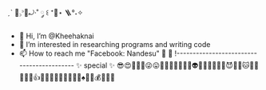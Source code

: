 ˏˋ 🥟꜆꜄🥞⤾·˚ ༘ ꒰ ⁺🍙⋆ 🪜°˖✧  
- 👋 Hi, I’m @Kheehaknai
- 👀 I’m interested in researching programs and writing code
- 📫 How to reach me "Facebook: Nandesu"
🌱 💞️ 
!------------------------------------------
✨ special ✨
😎😍😶‍🌫️🤐😜😛🤯🥴🤧🤡🧐👿👻👽👾💩🦊🦒🐨🦄😈🐶🐺🐱🐾🐲🐣🚣‍♂️👍🤘🫴🤞🎇🎄🎃🎊🎏👝♠️📀💵💰🍟🍔🍞
